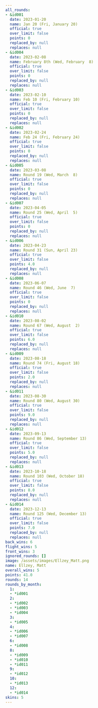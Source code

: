 ```yaml
---
all_rounds:
- &id001
  date: 2023-01-20
  name: Jan 20 (Fri, January 20)
  official: true
  over_limit: false
  points: 0
  replaced_by: null
  replaces: null
- &id004
  date: 2023-02-08
  name: February 8th (Wed, February  8)
  official: true
  over_limit: false
  points: 0
  replaced_by: null
  replaces: null
- &id003
  date: 2023-02-10
  name: Feb 10 (Fri, February 10)
  official: true
  over_limit: false
  points: 0
  replaced_by: null
  replaces: null
- &id002
  date: 2023-02-24
  name: Feb 24 (Fri, February 24)
  official: true
  over_limit: false
  points: 0
  replaced_by: null
  replaces: null
- &id005
  date: 2023-03-08
  name: Round 19 (Wed, March  8)
  official: true
  over_limit: false
  points: 0
  replaced_by: null
  replaces: null
- &id007
  date: 2023-04-05
  name: Round 25 (Wed, April  5)
  official: true
  over_limit: false
  points: 0
  replaced_by: null
  replaces: null
- &id006
  date: 2023-04-23
  name: Round 31 (Sun, April 23)
  official: true
  over_limit: false
  points: 4.0
  replaced_by: null
  replaces: null
- &id008
  date: 2023-06-07
  name: Round 46 (Wed, June  7)
  official: true
  over_limit: false
  points: 0
  replaced_by: null
  replaces: null
- &id010
  date: 2023-08-02
  name: Round 67 (Wed, August  2)
  official: true
  over_limit: false
  points: 6.0
  replaced_by: null
  replaces: null
- &id009
  date: 2023-08-18
  name: Round 74 (Fri, August 18)
  official: true
  over_limit: false
  points: 2.0
  replaced_by: null
  replaces: null
- &id011
  date: 2023-08-30
  name: Round 80 (Wed, August 30)
  official: true
  over_limit: false
  points: 9.0
  replaced_by: null
  replaces: null
- &id012
  date: 2023-09-13
  name: Round 86 (Wed, September 13)
  official: true
  over_limit: false
  points: 5.0
  replaced_by: null
  replaces: null
- &id013
  date: 2023-10-18
  name: Round 103 (Wed, October 18)
  official: true
  over_limit: false
  points: 8.0
  replaced_by: null
  replaces: null
- &id014
  date: 2023-12-13
  name: Round 125 (Wed, December 13)
  official: true
  over_limit: false
  points: 7.0
  replaced_by: null
  replaces: null
back_wins: 6
flight_wins: 5
front_wins: 3
ignored_rounds: []
image: /assets/images/Ellzey_Matt.png
name: Ellzey, Matt
overall_wins: 5
points: 41.0
rounds: 14
rounds_by_month:
  1:
  - *id001
  2:
  - *id002
  - *id003
  - *id004
  3:
  - *id005
  4:
  - *id006
  - *id007
  6:
  - *id008
  8:
  - *id009
  - *id010
  - *id011
  9:
  - *id012
  10:
  - *id013
  12:
  - *id014
skins: 5
---
```

